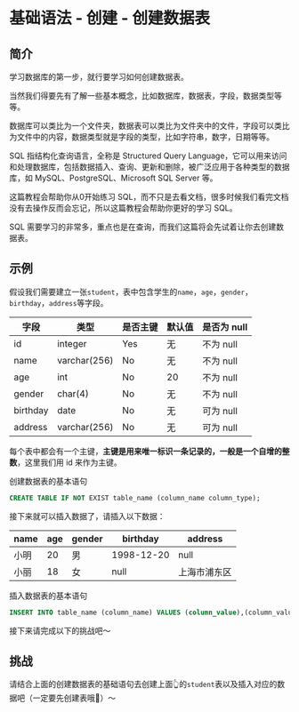 # 基础语法 - 创建 - 创建数据表

## 简介

学习数据库的第一步，就行要学习如何创建数据表。

当然我们得要先有了解一些基本概念，比如数据库，数据表，字段，数据类型等等。

数据库可以类比为一个文件夹，数据表可以类比为文件夹中的文件，字段可以类比为文件中的内容，数据类型就是字段的类型，比如字符串，数字，日期等等。

SQL 指结构化查询语言，全称是 Structured Query Language，它可以用来访问和处理数据库，包括数据插入、查询、更新和删除，被广泛应用于各种类型的数据库，如 MySQL、PostgreSQL、Microsoft SQL Server 等。

这篇教程会帮助你从0开始练习 SQL，而不只是去看文档，很多时候我们看完文档没有去操作反而会忘记，所以这篇教程会帮助你更好的学习 SQL。

SQL 需要学习的非常多，重点也是在查询，而我们这篇将会先试着让你去创建数据表。

## 示例

假设我们需要建立一张`student`，表中包含学生的`name`，`age`，`gender`，`birthday`，`address`等字段。

| 字段     | 类型         | 是否主键 | 默认值 | 是否为 null |
| -------- | ------------ | -------- | ------ | ----------- |
| id       | integer      | Yes      | 无     | 不为 null   |
| name     | varchar(256) | No       | 无     | 不为 null   |
| age      | int          | No       | 20     | 不为 null   |
| gender   | char(4)      | No       | 无     | 不为 null   |
| birthday | date         | No       | 无     | 可为 null   |
| address  | varchar(256) | No       | 无     | 可为 null   |

每个表中都会有一个主键，**主键是用来唯一标识一条记录的，一般是一个自增的整数**，这里我们用 id 来作为主键。

创建数据表的基本语句

```sql
CREATE TABLE IF NOT EXIST table_name (column_name column_type);
```

接下来就可以插入数据了，请插入以下数据：

| name | age | gender | birthday   | address      |
| ---- | --- | ------ | ---------- | ------------ |
| 小明 | 20  | 男     | 1998-12-20 | null |
| 小丽 | 18  | 女     | null | 上海市浦东区 |

插入数据表的基本语句

```sql
INSERT INTO table_name (column_name) VALUES (column_value),(column_value2);
```


接下来请完成以下的挑战吧～

## 挑战
请结合上面的创建数据表的基础语句去创建上面👆的`student`表以及插入对应的数据吧（一定要先创建表哦💜）～


